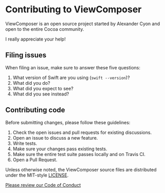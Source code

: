 # Contributing to ViewComposer

ViewComposer is an open source project started by Alexander Cyon and open to the entire Cocoa community.

I really appreciate your help!

## Filing issues

When filing an issue, make sure to answer these five questions:

1. What version of Swift are you using (`swift --version`)?
2. What did you do?
3. What did you expect to see?
4. What did you see instead?

## Contributing code

Before submitting changes, please follow these guidelines:

1. Check the open issues and pull requests for existing discussions.
2. Open an issue to discuss a new feature.
3. Write tests.
4. Make sure your changes pass existing tests.
5. Make sure the entire test suite passes locally and on Travis CI.
6. Open a Pull Request.

Unless otherwise noted, the ViewComposer source files are distributed under
the MIT-style [LICENSE](LICENSE).

[Please review our Code of Conduct](https://github.com/Sajjon/ViewComposer/blob/master/CODE_OF_CONDUCT.md)
